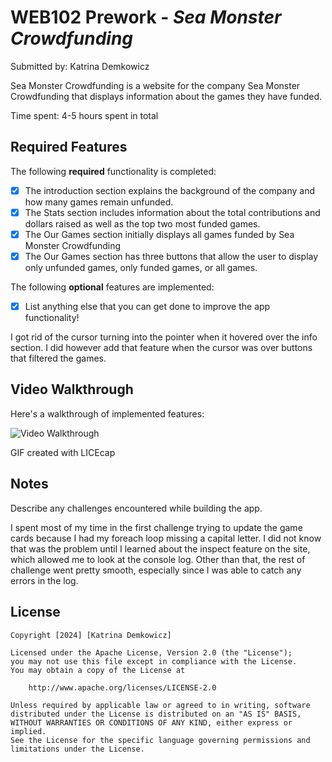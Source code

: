 # WEB102 Prework - *Sea Monster Crowdfunding*

Submitted by: Katrina Demkowicz

Sea Monster Crowdfunding is a website for the company Sea Monster Crowdfunding that displays information about the games they have funded.

Time spent: 4-5 hours spent in total

## Required Features

The following **required** functionality is completed:

* [x] The introduction section explains the background of the company and how many games remain unfunded.
* [x] The Stats section includes information about the total contributions and dollars raised as well as the top two most funded games.
* [x] The Our Games section initially displays all games funded by Sea Monster Crowdfunding
* [x] The Our Games section has three buttons that allow the user to display only unfunded games, only funded games, or all games.

The following **optional** features are implemented:

* [x] List anything else that you can get done to improve the app functionality!

I got rid of the cursor turning into the pointer when it hovered over the info section. I did however add that feature when the cursor was over buttons that filtered the games.

## Video Walkthrough

Here's a walkthrough of implemented features:

<img src='https://imgur.com/e3157VH' title='Video Walkthrough' width='' alt='Video Walkthrough' />

<!-- Replace this with whatever GIF tool you used! -->
GIF created with LICEcap
<!-- Recommended tools:
[Kap](https://getkap.co/) for macOS
[ScreenToGif](https://www.screentogif.com/) for Windows
[peek](https://github.com/phw/peek) for Linux. -->

## Notes

Describe any challenges encountered while building the app.

I spent most of my time in the first challenge trying to update the game cards because I had my foreach loop missing a capital letter. I did not know that was the problem until I learned about the inspect feature on the site, which allowed me to look at the console log. Other than that, the rest of challenge went pretty smooth, especially since I was able to catch any errors in the log.

## License

    Copyright [2024] [Katrina Demkowicz]

    Licensed under the Apache License, Version 2.0 (the "License");
    you may not use this file except in compliance with the License.
    You may obtain a copy of the License at

        http://www.apache.org/licenses/LICENSE-2.0

    Unless required by applicable law or agreed to in writing, software
    distributed under the License is distributed on an "AS IS" BASIS,
    WITHOUT WARRANTIES OR CONDITIONS OF ANY KIND, either express or implied.
    See the License for the specific language governing permissions and
    limitations under the License.

